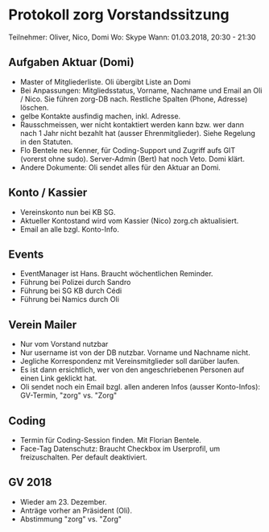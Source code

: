 # Protokoll zorg Vorstandssitzung
Teilnehmer: Oliver, Nico, Domi
Wo: Skype
Wann: 01.03.2018, 20:30 - 21:30

## Aufgaben Aktuar (Domi)
  - Master of Mitgliederliste. Oli übergibt Liste an Domi
  - Bei Anpassungen: Mitgliedsstatus, Vorname, Nachname und Email an Oli / Nico. Sie führen zorg-DB nach. Restliche Spalten (Phone, Adresse) löschen.
  - gelbe Kontakte ausfindig machen, inkl. Adresse.
  - Rausschmeissen, wer nicht kontaktiert werden kann bzw. wer dann nach 1 Jahr nicht bezahlt hat (ausser Ehrenmitglieder). Siehe Regelung in den Statuten.
  - Flo Bentele neu Kenner, für Coding-Support und Zugriff aufs GIT (vorerst ohne sudo). Server-Admin (Bert) hat noch Veto. Domi klärt.
  - Andere Dokumente: Oli sendet alles für den Aktuar an Domi.

## Konto / Kassier
  - Vereinskonto nun bei KB SG.
  - Aktueller Kontostand wird vom Kassier (Nico) zorg.ch aktualisiert.
  - Email an alle bzgl. Konto-Info.

## Events
  - EventManager ist Hans. Braucht wöchentlichen Reminder.
  - Führung bei Polizei durch Sandro
  - Führung bei SG KB durch Cédi
  - Führung bei Namics durch Oli

## Verein Mailer
  - Nur vom Vorstand nutzbar
  - Nur username ist von der DB nutzbar. Vorname und Nachname nicht.
  - Jegliche Korrespondenz mit Vereinsmitglieder soll darüber laufen.
  - Es ist dann ersichtlich, wer von den angeschriebenen Personen auf einen Link geklickt hat.
  - Oli sendet noch ein Email bzgl. allen anderen Infos (ausser Konto-Infos): GV-Termin, "zorg" vs. "Zorg"

## Coding
  - Termin für Coding-Session finden. Mit Florian Bentele.
  - Face-Tag Datenschutz: Braucht Checkbox im Userprofil, um freizuschalten. Per default deaktiviert.

## GV 2018
  - Wieder am 23. Dezember.
  - Anträge vorher an Präsident (Oli).
  - Abstimmung "zorg" vs. "Zorg"
